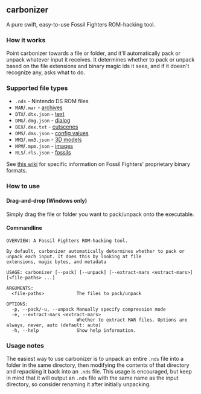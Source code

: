 ## carbonizer
A pure swift, easy-to-use Fossil Fighters ROM-hacking tool.

### How it works
Point carbonizer towards a file or folder, and it'll automatically pack or unpack whatever input it receives.
It determines whether to pack or unpack based on the file extensions and binary magic ids it sees, and if it doesn't recognize any, asks what to do.

### Supported file types
- `.nds` - Nintendo DS ROM files
- `MAR`/`.mar` - [archives](https://github.com/simonomi/ff1-binary-formats/wiki/MAR,-MCM)
- `DTX`/`.dtx.json` - [text](https://github.com/simonomi/ff1-binary-formats/wiki/DTX)
- `DMG`/`.dmg.json` - [dialog](https://github.com/simonomi/ff1-binary-formats/wiki/DMG)
- `DEX`/`.dex.txt` - [cutscenes](https://github.com/simonomi/ff1-binary-formats/wiki/DEX)
- `DMS`/`.dms.json` - [config values](https://github.com/simonomi/ff1-binary-formats/wiki/DMS)
- `MM3`/`.mm3.json` - [3D models](https://github.com/simonomi/ff1-binary-formats/wiki/MM3)
- `MPM`/`.mpm.json` - [images](https://github.com/simonomi/ff1-binary-formats/wiki/MPM)
- `RLS`/`.rls.json` - [fossils](https://github.com/simonomi/ff1-binary-formats/wiki/RLS)

See [this wiki](https://github.com/simonomi/FF1_Binary_Formats/wiki) for specific information on Fossil Fighters' proprietary binary formats.

### How to use
#### Drag-and-drop (Windows only)
Simply drag the file or folder you want to pack/unpack onto the executable.

#### Commandline
```
OVERVIEW: A Fossil Fighters ROM-hacking tool.

By default, carbonizer automatically determines whether to pack or unpack each input. It does this by looking at file
extensions, magic bytes, and metadata

USAGE: carbonizer [--pack] [--unpack] [--extract-mars <extract-mars>] [<file-paths> ...]

ARGUMENTS:
  <file-paths>            The files to pack/unpack

OPTIONS:
  -p, --pack/-u, --unpack Manually specify compression mode
  -e, --extract-mars <extract-mars>
                          Whether to extract MAR files. Options are always, never, auto (default: auto)
  -h, --help              Show help information.
```

### Usage notes
The easiest way to use carbonizer is to unpack an entire `.nds` file into a folder in the same directory,
then modifying the contents of that directory and repacking it back into an `.nds` file. This usage is encouraged, but keep in mind that it will output an `.nds` file with the same name as the input directory, so consider renaming it after initially unpacking.
